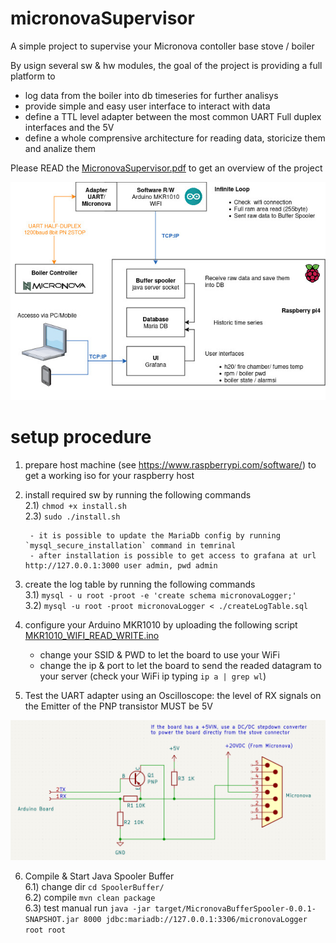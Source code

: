 # micronovaSupervisor
A simple project to supervise your Micronova contoller base stove / boiler

By usign several sw & hw modules, the goal of the project is providing a full platform to
* log data from the boiler into db timeseries for further analisys
* provide simple and easy user interface to interact with data
* define a TTL level adapter between the most common UART Full duplex interfaces and the 5V
* define a whole comprensive architecture for reading data, storicize them and analize them

Please READ the [MicronovaSupervisor.pdf](/MicronovaSupervisor.pdf) to get an overview of the project

![System layout](/ProjectDocumentation/ProjectBlockDiagram.jpeg "System layout")


# setup procedure #
1) prepare host machine (see https://www.raspberrypi.com/software/) to get a working iso for your raspberry host
2) install required sw by running the following commands  
        2.1) `chmod +x install.sh`  
        2.3) `sudo ./install.sh`    
        
        - it is possible to update the MariaDb config by running  `mysql_secure_installation` command in temrinal  
        - after installation is possible to get access to grafana at url http://127.0.0.1:3000 user admin, pwd admin  

3) create the log table by running the following commands  
    3.1) `mysql - u root -proot -e 'create schema micronovaLogger;'`  
    3.2) `mysql -u root -proot micronovaLogger < ./createLogTable.sql`    


4) configure your Arduino MKR1010 by uploading the following script [MKR1010_WIFI_READ_WRITE.ino](/MKR1010_WIFI_READ_WRITE/MKR1010_WIFI_READ_WRITE.ino)  
    - change your SSID & PWD to let the board to use your WiFi  
    - change the ip & port to let the board to send the readed datagram to your server (check your WiFi ip typing  `ip a | grep wl`)  

5) Test the UART adapter using an Oscilloscope: the level of RX signals on the Emitter of the PNP transistor MUST be 5V


![Adapter schematics](/ProjectDocumentation/micronovaUartAdapter.png "Adapter schematics")


6) Compile & Start Java Spooler Buffer  
    6.1) change dir         `cd SpoolerBuffer/`  
    6.2) compile            `mvn clean package`  
    6.3) test manual run    `java -jar target/MicronovaBufferSpooler-0.0.1-SNAPSHOT.jar 8000 jdbc:mariadb://127.0.0.1:3306/micronovaLogger root root`  

